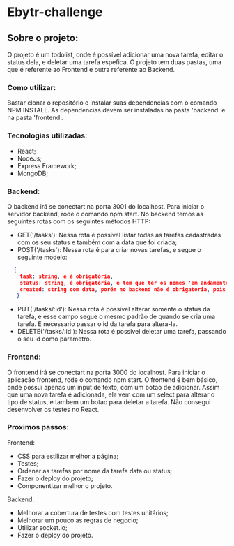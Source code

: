 # Ebytr-challenge

## Sobre o projeto:
O projeto é um todolist, onde é possível adicionar uma nova tarefa, editar o status dela, e deletar uma tarefa espefica. O projeto tem duas pastas, uma que é referente ao Frontend e outra referente ao Backend.

### Como utilizar:
Bastar clonar o repositório e instalar suas dependencias com o comando NPM INSTALL. As dependencias devem ser instaladas na pasta 'backend' e na pasta 'frontend'.

### Tecnologias utilizadas:
- React;
- NodeJs;
- Express Framework;
- MongoDB;

### Backend:
O backend irá se conectart na porta 3001 do localhost. Para iniciar o servidor backend, rode o comando npm start.
No backend temos as seguintes rotas com os seguintes métodos HTTP:
- GET('/tasks'): Nessa rota é possível listar todas as tarefas cadastradas com os seu status e também com a data que foi criada;
- POST('/tasks'): Nessa rota é para criar novas tarefas, e segue o seguinte modelo:
```json
  {
    task: string, e é obrigatória,
    status: string, é obrigatória, e tem que ter os nomes 'em andamento', 'pendente' ou 'terminado',
    created: string com data, porém no backend não é obrigatoria, pois esse dado já vem automatico do frontend,
   }
```
- PUT('/tasks/:id'): Nessa rota é possivel alterar somente o status da tarefa, e esse campo segue o mesmo padrão de quando se cria uma tarefa. É necessario passar o id da tarefa para altera-la.
- DELETE('/tasks/:id'): Nessa rota é possivel deletar uma tarefa, passando o seu id como parametro.

### Frontend:
O frontend irá se conectart na porta 3000 do localhost. Para iniciar o aplicação frontend, rode o comando npm start.
O frontend é bem básico, onde possui apenas um input de texto, com um botao de adicionar. Assim que uma nova tarefa é adicionada, ela vem com um select para alterar o tipo de status, e tambem um botao para deletar a tarefa. Não consegui desenvolver os testes no React.

### Proximos passos:
Frontend: 
- CSS para estilizar melhor a página;
- Testes;
- Ordenar as tarefas por nome da tarefa data ou status;
- Fazer o deploy do projeto; 
- Componentizar melhor o projeto.

Backend: 
- Melhorar a cobertura de testes com testes unitários;
- Melhorar um pouco as regras de negocio;
- Utilizar socket.io;
- Fazer o deploy do projeto.
